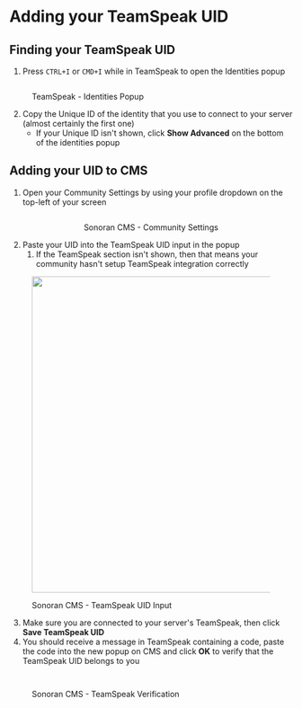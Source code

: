 # Adding your TeamSpeak UID

## Finding your TeamSpeak UID

1. Press `CTRL+I` or `CMD+I` while in TeamSpeak to open the Identities popup

<figure><img src="https://i.imgur.com/OzNxOrx.png" alt=""><figcaption><p>TeamSpeak - Identities Popup</p></figcaption></figure>

2. Copy the Unique ID of the identity that you use to connect to your server (almost certainly the first one)
   * If your Unique ID isn't shown, click **Show Advanced** on the bottom of the identities popup

## Adding your UID to CMS

1. Open your Community Settings by using your profile dropdown on the top-left of your screen

<div align="center">

<figure><img src="https://i.imgur.com/HwCLjL2.png" alt=""><figcaption><p>Sonoran CMS - Community Settings</p></figcaption></figure>

</div>

2. Paste your UID into the TeamSpeak UID input in the popup
   1. If the TeamSpeak section isn't shown, then that means your community hasn't setup TeamSpeak integration correctly

<figure><img src="https://i.imgur.com/P2vfFoD.png" alt="" width="563"><figcaption><p>Sonoran CMS - TeamSpeak UID Input</p></figcaption></figure>

3. Make sure you are connected to your server's TeamSpeak, then click **Save TeamSpeak UID**
4. You should receive a message in TeamSpeak containing a code, paste the code into the new popup on CMS and click **OK** to verify that the TeamSpeak UID belongs to you

<div align="left" data-full-width="false">

<figure><img src="https://i.imgur.com/AuQt0bF.png" alt=""><figcaption></figcaption></figure>

 

<figure><img src="https://i.imgur.com/bAKPzjy.png" alt=""><figcaption><p>Sonoran CMS - TeamSpeak Verification</p></figcaption></figure>

 

<figure><img src="https://i.imgur.com/hYVD8VM.png" alt=""><figcaption></figcaption></figure>

</div>
